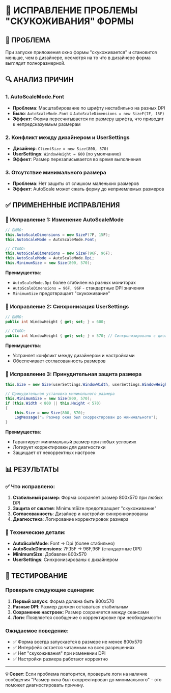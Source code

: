 # 🔧 ИСПРАВЛЕНИЕ ПРОБЛЕМЫ "СКУКОЖИВАНИЯ" ФОРМЫ

## 🎯 ПРОБЛЕМА
При запуске приложения окно формы "скукоживается" и становится меньше, чем в дизайнере, несмотря на то что в дизайнере форма выглядит полноразмерной.

## 🔍 АНАЛИЗ ПРИЧИН

### 1. **AutoScaleMode.Font** 
- **Проблема**: Масштабирование по шрифту нестабильно на разных DPI
- **Было**: `AutoScaleMode.Font` с `AutoScaleDimensions = new SizeF(7F, 15F)`
- **Эффект**: Форма пересчитывается по размеру шрифта, что приводит к непредсказуемым размерам

### 2. **Конфликт между дизайнером и UserSettings**
- **Дизайнер**: `ClientSize = new Size(800, 570)`
- **UserSettings**: `WindowHeight = 600` (по умолчанию)
- **Эффект**: Размер перезаписывается во время выполнения

### 3. **Отсутствие минимального размера**
- **Проблема**: Нет защиты от слишком маленьких размеров
- **Эффект**: AutoScale может сжать форму до неприемлемых размеров

## ✅ ПРИМЕНЕННЫЕ ИСПРАВЛЕНИЯ

### 🔧 Исправление 1: Изменение AutoScaleMode
```csharp
// БЫЛО:
this.AutoScaleDimensions = new SizeF(7F, 15F);
this.AutoScaleMode = AutoScaleMode.Font;

// СТАЛО:
this.AutoScaleDimensions = new SizeF(96F, 96F);
this.AutoScaleMode = AutoScaleMode.Dpi;
this.MinimumSize = new Size(800, 570);
```

**Преимущества**:
- `AutoScaleMode.Dpi` более стабилен на разных мониторах
- `AutoScaleDimensions = 96F, 96F` - стандартные DPI значения
- `MinimumSize` предотвращает "скукоживание"

### 🔧 Исправление 2: Синхронизация UserSettings
```csharp
// БЫЛО:
public int WindowHeight { get; set; } = 600;

// СТАЛО:
public int WindowHeight { get; set; } = 570; // Синхронизировано с дизайнером
```

**Преимущества**:
- Устраняет конфликт между дизайнером и настройками
- Обеспечивает согласованность размеров

### 🔧 Исправление 3: Принудительная защита размера
```csharp
this.Size = new Size(userSettings.WindowWidth, userSettings.WindowHeight);

// Принудительная установка минимального размера
this.MinimumSize = new Size(800, 570);
if (this.Width < 800 || this.Height < 570)
{
    this.Size = new Size(800, 570);
    LogMessage("⚠️ Размер окна был скорректирован до минимального");
}
```

**Преимущества**:
- Гарантирует минимальный размер при любых условиях
- Логирует корректировки для диагностики
- Защищает от некорректных настроек

## 📊 РЕЗУЛЬТАТЫ

### ✅ Что исправлено:
1. **Стабильный размер**: Форма сохраняет размер 800x570 при любых DPI
2. **Защита от сжатия**: MinimumSize предотвращает "скукоживание"
3. **Согласованность**: Дизайнер и настройки синхронизированы
4. **Диагностика**: Логирование корректировок размера

### 🎯 Технические детали:
- **AutoScaleMode**: Font → Dpi (более стабильно)
- **AutoScaleDimensions**: 7F,15F → 96F,96F (стандартные DPI)
- **MinimumSize**: Добавлен 800x570
- **UserSettings**: Синхронизированы с дизайнером

## 🚀 ТЕСТИРОВАНИЕ

### Проверьте следующие сценарии:
1. **Первый запуск**: Форма должна быть 800x570
2. **Разные DPI**: Размер должен оставаться стабильным
3. **Сохранение настроек**: Размер сохраняется между сеансами
4. **Логи**: Появляется сообщение о корректировке при необходимости

### Ожидаемое поведение:
- ✅ Форма всегда запускается в размере не менее 800x570
- ✅ Интерфейс остается читаемым на всех разрешениях
- ✅ Нет "скукоживания" при изменении DPI
- ✅ Настройки размера работают корректно

---

**💡 Совет**: Если проблема повторится, проверьте логи на наличие сообщения "Размер окна был скорректирован до минимального" - это поможет диагностировать причину.